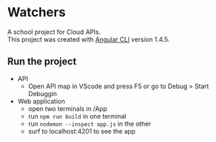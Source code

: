 # Watchers

A school project for Cloud APIs. <br/>
This project was created with [Angular CLI](https://github.com/angular/angular-cli) version 1.4.5.

## Run the project

* API   
    * Open API map in VScode and press F5 or go to Debug > Start Debuggin
* Web application
    * open two terminals in /App
    * run `npm run build` in one terminal
    * run `nodemon --inspect app.js` in the other
    * surf to localhost:4201 to see the app
